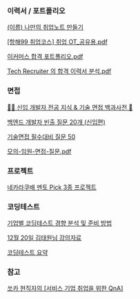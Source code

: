 ### 이력서 / 포트폴리오

[(이름) 나만의 취업노트 만들기](https://www.notion.so/0d1c2fa0daf44cc3a5d0d30f0341a86b?pvs=21)

[[항해99 취업코스] 취업 OT_공유용.pdf](https://prod-files-secure.s3.us-west-2.amazonaws.com/db45601b-7c11-4e59-a250-8f8843a82258/5cf3d769-4545-48ae-ab99-341117c6186a/%E1%84%92%E1%85%A1%E1%86%BC%E1%84%92%E1%85%A299_%E1%84%8E%E1%85%B1%E1%84%8B%E1%85%A5%E1%86%B8%E1%84%8F%E1%85%A9%E1%84%89%E1%85%B3_%E1%84%8E%E1%85%B1%E1%84%8B%E1%85%A5%E1%86%B8_OT_%E1%84%80%E1%85%A9%E1%86%BC%E1%84%8B%E1%85%B2%E1%84%8B%E1%85%AD%E1%86%BC.pdf)

[이커머스 합격 포트폴리오.pdf](https://prod-files-secure.s3.us-west-2.amazonaws.com/db45601b-7c11-4e59-a250-8f8843a82258/eaed0435-35bd-463a-b455-62803c65bb56/%E1%84%8B%E1%85%B5%E1%84%8F%E1%85%A5%E1%84%86%E1%85%A5%E1%84%89%E1%85%B3_%E1%84%92%E1%85%A1%E1%86%B8%E1%84%80%E1%85%A7%E1%86%A8_%E1%84%91%E1%85%A9%E1%84%90%E1%85%B3%E1%84%91%E1%85%A9%E1%86%AF%E1%84%85%E1%85%B5%E1%84%8B%E1%85%A9.pdf)

[Tech Recruiter 의 합격 이력서 분석.pdf](https://prod-files-secure.s3.us-west-2.amazonaws.com/db45601b-7c11-4e59-a250-8f8843a82258/df37d528-a049-4bca-83be-91236b0726eb/Tech_Recruiter_%E1%84%8B%E1%85%B4_%E1%84%92%E1%85%A1%E1%86%B8%E1%84%80%E1%85%A7%E1%86%A8_%E1%84%8B%E1%85%B5%E1%84%85%E1%85%A7%E1%86%A8%E1%84%89%E1%85%A5_%E1%84%87%E1%85%AE%E1%86%AB%E1%84%89%E1%85%A5%E1%86%A8.pdf)

### 면접

[👶🏻 신입 개발자 전공 지식 & 기술 면접 백과사전 📖](https://gyoogle.dev/blog/)

[백엔드 개발자 빈출 질문 20개 (신입편)](https://www.notion.so/20-9fddb221753c4e59b938b0842383dcf1?pvs=21)

[기술면접 필수대비 질문 50](https://www.notion.so/50-4199e37f6e10400594ea836c69659666?pvs=21)

[모의-임원-면접-질문.pdf](https://prod-files-secure.s3.us-west-2.amazonaws.com/db45601b-7c11-4e59-a250-8f8843a82258/5daf96f0-9191-48c8-a3b3-73317263823b/%E1%84%86%E1%85%A9%E1%84%8B%E1%85%B4-%E1%84%8B%E1%85%B5%E1%86%B7%E1%84%8B%E1%85%AF%E1%86%AB-%E1%84%86%E1%85%A7%E1%86%AB%E1%84%8C%E1%85%A5%E1%86%B8-%E1%84%8C%E1%85%B5%E1%86%AF%E1%84%86%E1%85%AE%E1%86%AB.pdf)

### 프로젝트

[네카라쿠배 멘토 Pick 3종 프로젝트](https://www.notion.so/Pick-3-6175e32c9ac44374bce36038d492a51f?pvs=21)

### 코딩테스트

[기업별 코딩테스트 경향 분석 및 준비 방법](https://www.notion.so/0917e9ca8aac4d339a8d71a43c39987d?pvs=21)

[12월 20일 김태원님 강의자료](https://www.notion.so/12-20-7189ac04cd4d40fe86694be381a17f68?pvs=21)

[코딩테스트 요약](https://www.notion.so/d07c2cd669104371aa22a37c91224992?pvs=21)

### 참고

[쏘카 현직자의 [서비스 기업 취업을 위한 QnA]](https://www.notion.so/QnA-47d4f9a014254b7ead507aef26b056e2?pvs=21)


